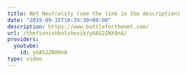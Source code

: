 ```yaml
---
title: Net Neutrality (see the link in the description)
date: "2019-09-15T10:39:30+08:00"
description: https://www.battleforthenet.com/
url: /thefinnishbolshevik/yUAS2ZNX0nA/
providers:
  youtube:
    id: yUAS2ZNX0nA
type: video
---
```

